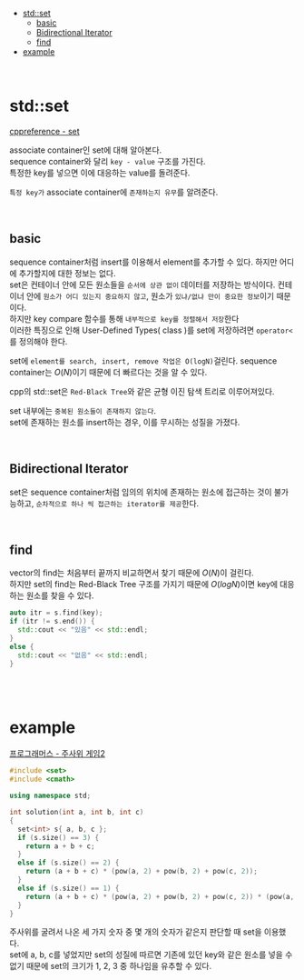 - [std::set](#stdset)
  - [basic](#basic)
  - [Bidirectional Iterator](#bidirectional-iterator)
  - [find](#find)
- [example](#example)

<br>

# std::set
[ cppreference - set ](https://en.cppreference.com/w/cpp/container/set)<br>

associate container인 set에 대해 알아본다.</br>
sequence container와 달리 `key - value` 구조를 가진다.</br>
특정한 key를 넣으면 이에 대응하는 value를 돌려준다.</br>

`특정 key가` associate container에 `존재하는지 유무`를 알려준다.</br>

<br>

## basic
sequence container처럼 insert를 이용해서 element를 추가할 수 있다. 하지만 어디에 추가할지에 대한 정보는 없다.</br>
set은 컨테이너 안에 모든 원소들을 `순서에 상관 없이` 데이터를 저장하는 방식이다. 컨테이너 안에 `원소가 어디 있는지 중요하지 않고`, 원소가 `있냐/없냐 만이 중요한 정보`이기 때문이다.</br>
하지만 key compare 함수를 통해 `내부적으로 key를 정렬해서 저장`한다<br>
이러한 특징으로 인해 User-Defined Types( class )를 set에 저장하려면 `operator<`를 정의해야 한다.</br>

set에 `element를 search, insert, remove 작업은 O(logN)`걸린다. sequence container는 $O(N)$이기 때문에 더 빠르다는 것을 알 수 있다.</br>

cpp의 std::set은 `Red-Black Tree`와 같은 균형 이진 탐색 트리로 이루어져있다.</br>

set 내부에는 `중복된 원소들이 존재하지 않는다`.</br>
set에 존재하는 원소를 insert하는 경우, 이를 무시하는 성질을 가졌다.</br>

<br>

## Bidirectional Iterator
set은 sequence container처럼 임의의 위치에 존재하는 원소에 접근하는 것이 불가능하고, `순차적으로 하나 씩 접근하는 iterator를 제공`한다.</br>

<br>

## find
vector의 find는 처음부터 끝까지 비교하면서 찾기 때문에 $O(N)$이 걸린다.</br>
하지만 set의 find는 Red-Black Tree 구조를 가지기 때문에 $O(logN)$이면 key에 대응하는 원소를 찾을 수 있다.</br>
```cpp
auto itr = s.find(key);
if (itr != s.end()) {
  std::cout << "있음" << std::endl;
}
else {
  std::cout << "없음" << std::endl;
}
```

<br>
<br>

# example
[프로그래머스 - 주사위 게임2](https://school.programmers.co.kr/learn/courses/30/lessons/181930)
```cpp
#include <set>
#include <cmath>

using namespace std;

int solution(int a, int b, int c)
{
  set<int> s{ a, b, c };
  if (s.size() == 3) {
    return a + b + c;
  }
  else if (s.size() == 2) {
    return (a + b + c) * (pow(a, 2) + pow(b, 2) + pow(c, 2));
  }
  else if (s.size() == 1) {
    return (a + b + c) * (pow(a, 2) + pow(b, 2) + pow(c, 2)) * (pow(a, 3) + pow(b, 3) + pow(c, 3));
  }
}
```
주사위를 굴려서 나온 세 가지 숫자 중 몇 개의 숫자가 같은지 판단할 때 set을 이용했다.</br>
set에 a, b, c를 넣었지만 set의 성질에 따르면 기존에 있던 key와 같은 원소를 넣을 수 없기 때문에 set의 크기가 1, 2, 3 중 하나임을 유추할 수 있다.</br>
